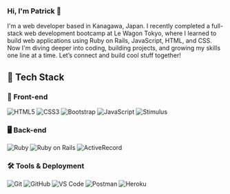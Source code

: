<h3>Hi, I'm Patrick 👋</h3>
I'm a web developer based in Kanagawa, Japan. I recently completed a full-stack web development bootcamp at Le Wagon Tokyo, where I learned to build web applications using Ruby on Rails, JavaScript, HTML, and CSS.
Now I'm diving deeper into coding, building projects, and growing my skills one line at a time.
Let’s connect and build cool stuff together!

## 🚀 Tech Stack

### 🎨 Front-end
![HTML5](https://img.shields.io/badge/HTML5-E34F26?style=flat-square&logo=html5&logoColor=white)
![CSS3](https://img.shields.io/badge/CSS3-1572B6?style=flat-square&logo=css3&logoColor=white)
![Bootstrap](https://img.shields.io/badge/Bootstrap-7952B3?style=flat-square&logo=bootstrap&logoColor=white)
![JavaScript](https://img.shields.io/badge/JavaScript-F7DF1E?style=flat-square&logo=javascript&logoColor=black)
![Stimulus](https://img.shields.io/badge/Stimulus.js-E34F26?style=flat-square&logo=stimulus&logoColor=white)

### 🖥️ Back-end
![Ruby](https://img.shields.io/badge/Ruby-CC342D?style=flat-square&logo=ruby&logoColor=white)
![Ruby on Rails](https://img.shields.io/badge/Ruby%20on%20Rails-CC0000?style=flat-square&logo=rubyonrails&logoColor=white)
![ActiveRecord](https://img.shields.io/badge/ActiveRecord-CC0000?style=flat-square&logo=rubyonrails&logoColor=white)

### 🛠️ Tools & Deployment
![Git](https://img.shields.io/badge/Git-F05032?style=flat-square&logo=git&logoColor=white)
![GitHub](https://img.shields.io/badge/GitHub-181717?style=flat-square&logo=github&logoColor=white)
![VS Code](https://img.shields.io/badge/VS%20Code-007ACC?style=flat-square&logo=visualstudiocode&logoColor=white)
![Postman](https://img.shields.io/badge/Postman-FF6C37?style=flat-square&logo=postman&logoColor=white)
![Heroku](https://img.shields.io/badge/Heroku-430098?style=flat-square&logo=heroku&logoColor=white)
